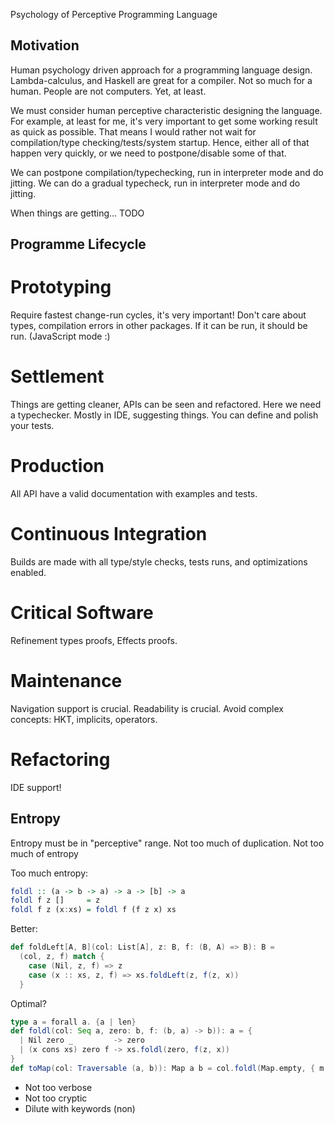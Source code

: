 Psychology of Perceptive Programming Language

Motivation
--
Human psychology driven approach for a programming language design.
Lambda-calculus, and Haskell are great for a compiler. Not so much for a human.
People are not computers. Yet, at least.

We must consider human perceptive characteristic designing the language.
For example, at least for me, it's very important to get some working result as quick as possible.
That means I would rather not wait for compilation/type checking/tests/system startup. 
Hence, either all of that happen very quickly, or we need to postpone/disable some of that.

We can postpone compilation/typechecking, run in interpreter mode and do jitting.
We can do a gradual typecheck, run in interpreter mode and do jitting.

When things are getting... TODO

Programme Lifecycle
--
# Prototyping
 Require fastest change-run cycles, it's very important!
 Don't care about types, compilation errors in other packages. If it can be run, it should be run. (JavaScript mode :)
 
# Settlement
 Things are getting cleaner, APIs can be seen and refactored.
 Here we need a typechecker. Mostly in IDE, suggesting things.
 You can define and polish your tests.

# Production
 All API have a valid documentation with examples and tests.
 
# Continuous Integration
 Builds are made with all type/style checks, tests runs, and optimizations enabled.
  
# Critical Software
 Refinement types proofs, Effects proofs. 
 
# Maintenance
 Navigation support is crucial. Readability is crucial.
 Avoid complex concepts: HKT, implicits, operators.
  
# Refactoring
 IDE support! 

Entropy
--
Entropy must be in "perceptive" range.
Not too much of duplication.
Not too much of entropy

Too much entropy:
```haskell
foldl :: (a -> b -> a) -> a -> [b] -> a
foldl f z []     = z                  
foldl f z (x:xs) = foldl f (f z x) xs
```

Better:
```scala
def foldLeft[A, B](col: List[A], z: B, f: (B, A) => B): B =
  (col, z, f) match {
    case (Nil, z, f) => z
    case (x :: xs, z, f) => xs.foldLeft(z, f(z, x))
  }
```

Optimal?
```scala
type a = forall a. {a | len} 
def foldl(col: Seq a, zero: b, f: (b, a) -> b)): a = {
  | Nil zero _         -> zero                  
  | (x cons xs) zero f -> xs.foldl(zero, f(z, x))
}
def toMap(col: Traversable (a, b)): Map a b = col.foldl(Map.empty, { m, pair -> m.insert pair }) 
```



- Not too verbose
- Not too cryptic
- Dilute with keywords (non)


